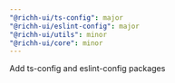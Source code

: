 ```yaml
---
"@richh-ui/ts-config": major
"@richh-ui/eslint-config": major
"@richh-ui/utils": minor
"@richh-ui/core": minor
---
```


Add ts-config and eslint-config packages
